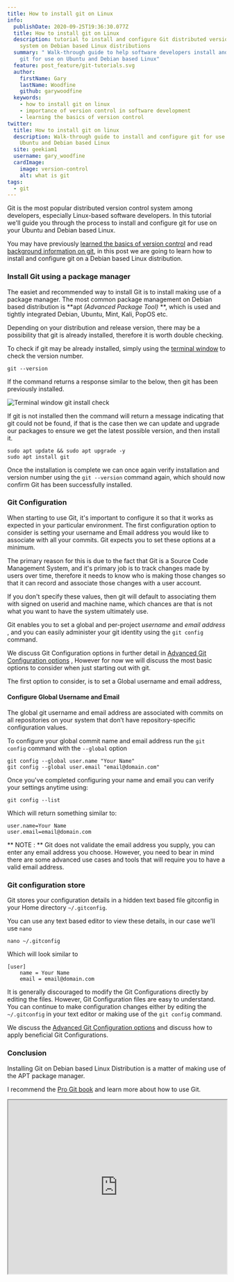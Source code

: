 ```yaml
---
title: How to install git on Linux
info:
  publishDate: 2020-09-25T19:36:30.077Z
  title: How to install git on Linux
  description: tutorial to install and configure Git distributed version control
    system on Debian based Linux distributions
  summary: " Walk-through guide to help software developers install and configure
    git for use on Ubuntu and Debian based Linux"
  feature: post_feature/git-tutorials.svg
  author:
    firstName: Gary
    lastName: Woodfine
    github: garywoodfine
  keywords:
    - how to install git on linux
    - importance of version control in software development
    - learning the basics of version control
twitter:
  title: How to install git on linux
  description: Walk-through guide to install and configure git for use on your
    Ubuntu and Debian based Linux
  site: geekiam1
  username: gary_woodfine
  cardImage:
    image: version-control
    alt: what is git
tags:
  - git
---
```

Git is the most popular distributed version control system among developers, especially Linux-based software developers.
 In this tutorial we'll guide you through the process to install and configure git for use on your Ubuntu and Debian 
based Linux.  

You may have previously 
[learned the basics of version control](https://geekiam.io/learn-the-basics-of-version-control-to-become-a-master/ "Learn The Basics Of Version Control To Become A Master | Geek.I.Am") 
and read [background information on git](https://geekiam.io/what-is-git/ "What is git | Geek.I.Am"), in this post we 
are going to learn how to install and configure git on a Debian based Linux distribution.

### Install Git using a package manager
The easiet and recommended way to install Git is to install making use of a package manager. The most common package 
management on Debian based distribution is **apt *(Advanced Package Tool)* **, which is used and tightly integrated 
Debian, Ubuntu, Mint, Kali, PopOS etc.
 
 Depending on your distribution and release version, there may be a possibility that git is already installed, therefore
  it is worth double checking.
 
 To check if git may be already installed, simply using the 
 [terminal window](https://geekiam.io/what-is-a-terminal-window/ "What is the terminal window | Geek.I.Am") to check 
 the version number.
 ```shell script
git --version
```
If the command returns a response similar to the below, then git has been previously installed.

![Terminal window git install check](/media/images/git/git-version-check.jpg "Terminal window git install check")

If git is not installed then the command will return a message indicating that git could not be found, if that is the 
case then we can update and upgrade our packages to ensure we get the latest possible version, and then install it.

```shell script
sudo apt update && sudo apt upgrade -y
sudo apt install git
```
Once the installation is complete we can once again verify installation and version number using the `git --version` 
command again, which should now confirm Git has been successfully installed.

### Git Configuration
When starting to use Git, it's important to configure it so that it works as expected in your particular environment. 
The first configuration option to consider is setting your username and Email address you would like to associate with 
all your commits. Git expects you to set these options at a minimum. 

The primary reason for this is due to the fact that Git is a Source Code Management System, and it's primary job is to 
track changes made by users over time, therefore it needs to know who is making those changes so that it can record and 
associate those changes with a user account.

If you don't specify these values, then git will default to associating them with signed on userid and machine name, 
which chances are that is not what you want to have the system ultimately use. 

Git enables you to set a global and per-project *username* and *email address* , and you can easily administer your git 
identity using the `git config` command.
 
We discuss Git Configuration options in further detail in [Advanced Git Configuration options](/advanced-git-configuration-options/ "Advanced Git Configuration options") , 
However for now we will discuss the most basic options to consider when just starting out with git.

The first option to consider, is to set a Global username and email address, 

#### Configure Global Username and Email
The global git username and email address are associated with commits on all repositories on your system that don’t 
have repository-specific configuration values.

To configure your global commit name and email address run the `git config` command with the `--global` option

```shell script
git config --global user.name "Your Name"
git config --global user.email "email@domain.com"
```
Once you've completed configuring your name and email you can verify your settings anytime using:

```shell script
git config --list
```

Which will return something similar to:

```shell script
user.name=Your Name
user.email=email@domain.com
```
** NOTE : **  Git does not validate the email address you supply, you can enter any email address you choose. However, 
you need to bear in mind there are some advanced use cases and tools that will require you to have a valid email address.


### Git configuration store
Git stores your configuration details in a hidden text based file gitconfig in your Home directory `~/.gitconfig`.

You can use any text based editor to view these details, in our case we'll use `nano`

```shell script
nano ~/.gitconfig
```
Which will look similar to
```shell script
[user]
    name = Your Name
    email = email@domain.com
```

It is generally discouraged to modify the Git Configurations directly by editing the files. However, Git Configuration files
are easy to understand.  You can continue to make configuration changes either by editing the `~/.gitconfig` in your 
text editor or making use of the `git config` command.

We discuss the [Advanced Git Configuration options](/advanced-git-configuration-options/) and discuss how to 
apply beneficial Git Configurations. 

### Conclusion
Installing Git on Debian based Linux Distribution is a matter of making use of the APT package manager.  

I recommend the [Pro Git book](https://amzn.to/308IsHT "Pro Git 2nd Edition") and learn more about how to use Git.

<iframe id="lbry-iframe" width="100%" height="400" src="https://lbry.tv/$/embed/How-to-install-Git-on-Debian-based-Linux/5747bb89fff677041ee2a612b5ab86add1edda68" allowfullscreen></iframe>